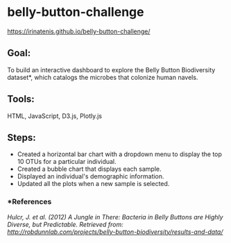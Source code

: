 # belly-button-challenge
https://irinatenis.github.io/belly-button-challenge/ 
## **Goal**: 
To build an interactive dashboard to explore the Belly Button Biodiversity dataset*, which catalogs the microbes that colonize human navels.
## **Tools**:
HTML, JavaScript, D3.js, Plotly.js
## **Steps**:
- Created a horizontal bar chart with a dropdown menu to display the top 10 OTUs for a particular individual.
- Created a bubble chart that displays each sample.
- Displayed an individual's demographic information.
- Updated all the plots when a new sample is selected. 
### *References
*Hulcr, J. et al. (2012) A Jungle in There: Bacteria in Belly Buttons are Highly Diverse, but Predictable. Retrieved from: http://robdunnlab.com/projects/belly-button-biodiversity/results-and-data/*
